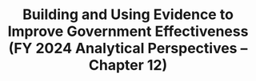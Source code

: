 ---
title: Building and Using Evidence to Improve Government Effectiveness (FY 2024 Analytical Perspectives – Chapter 12)
year: 2024
description: 
external_url: www.evaluation.gov
aria-label: Building and Using Evidence to Improve Government Effectiveness (FY 2024 Analytical Perspectives – Chapter 12)
content_tags: 
type: link
filters: budget-discussions omb 2024 evaluation evidence-act evidence-use
post-date: March 9, 2023
---